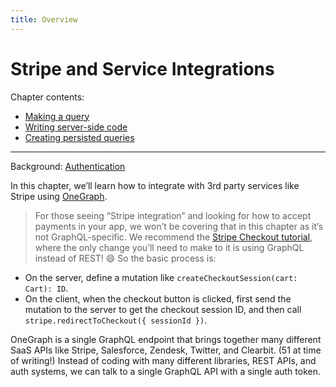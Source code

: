 ```yaml
---
title: Overview
---
```


# Stripe and Service Integrations

Chapter contents:

* [Making a query](making-a-query.md)
* [Writing server-side code](writing-server-side-code.md)
* [Creating persisted queries](creating-persisted-queries.md)

---

Background: [Authentication](../background/authentication.md)

In this chapter, we’ll learn how to integrate with 3rd party services like Stripe using [OneGraph](https://www.onegraph.com/). 

> For those seeing “Stripe integration” and looking for how to accept payments in your app, we won’t be covering that in this chapter as it’s not GraphQL-specific. We recommend the [Stripe Checkout tutorial](https://stripe.com/docs/checkout/integration-builder), where the only change you’ll need to make to it is using GraphQL instead of REST! 😄 So the basic process is:

- On the server, define a mutation like `createCheckoutSession(cart: Cart): ID`.
- On the client, when the checkout button is clicked, first send the mutation to the server to get the checkout session ID, and then call `stripe.redirectToCheckout({ sessionId })`.

OneGraph is a single GraphQL endpoint that brings together many different SaaS APIs like Stripe, Salesforce, Zendesk, Twitter, and Clearbit. (51 at time of writing!) Instead of coding with many different libraries, REST APIs, and auth systems, we can talk to a single GraphQL API with a single auth token.
